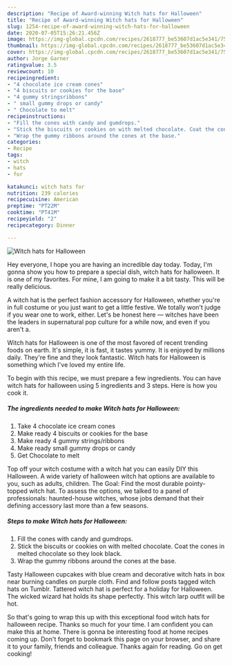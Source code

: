 ```yaml
---
description: "Recipe of Award-winning Witch hats for Halloween"
title: "Recipe of Award-winning Witch hats for Halloween"
slug: 1254-recipe-of-award-winning-witch-hats-for-halloween
date: 2020-07-05T15:26:21.456Z
image: https://img-global.cpcdn.com/recipes/2618777_be53607d1ac5e341/751x532cq70/witch-hats-for-halloween-recipe-main-photo.jpg
thumbnail: https://img-global.cpcdn.com/recipes/2618777_be53607d1ac5e341/751x532cq70/witch-hats-for-halloween-recipe-main-photo.jpg
cover: https://img-global.cpcdn.com/recipes/2618777_be53607d1ac5e341/751x532cq70/witch-hats-for-halloween-recipe-main-photo.jpg
author: Jorge Garner
ratingvalue: 3.5
reviewcount: 10
recipeingredient:
- "4 chocolate ice cream cones"
- "4 biscuits or cookies for the base"
- "4 gummy stringsribbons"
- " small gummy drops or candy"
- " Chocolate to melt"
recipeinstructions:
- "Fill the cones with candy and gumdrops."
- "Stick the biscuits or cookies on with melted chocolate. Coat the cones in melted chocolate so they look black."
- "Wrap the gummy ribbons around the cones at the base."
categories:
- Recipe
tags:
- witch
- hats
- for

katakunci: witch hats for 
nutrition: 239 calories
recipecuisine: American
preptime: "PT22M"
cooktime: "PT41M"
recipeyield: "2"
recipecategory: Dinner

---
```



![Witch hats for Halloween](https://img-global.cpcdn.com/recipes/2618777_be53607d1ac5e341/751x532cq70/witch-hats-for-halloween-recipe-main-photo.jpg)

Hey everyone, I hope you are having an incredible day today. Today, I'm gonna show you how to prepare a special dish, witch hats for halloween. It is one of my favorites. For mine, I am going to make it a bit tasty. This will be really delicious.

A witch hat is the perfect fashion accessory for Halloween, whether you&#39;re in full costume or you just want to get a little festive. We totally won&#39;t judge if you wear one to work, either. Let&#39;s be honest here — witches have been the leaders in supernatural pop culture for a while now, and even if you aren&#39;t a.

Witch hats for Halloween is one of the most favored of recent trending foods on earth. It's simple, it is fast, it tastes yummy. It is enjoyed by millions daily. They're fine and they look fantastic. Witch hats for Halloween is something which I've loved my entire life.


To begin with this recipe, we must prepare a few ingredients. You can have witch hats for halloween using 5 ingredients and 3 steps. Here is how you cook it.

<!--inarticleads1-->

##### The ingredients needed to make Witch hats for Halloween:

1. Take 4 chocolate ice cream cones
1. Make ready 4 biscuits or cookies for the base
1. Make ready 4 gummy strings/ribbons
1. Make ready  small gummy drops or candy
1. Get  Chocolate to melt


Top off your witch costume with a witch hat you can easily DIY this Halloween. A wide variety of halloween witch hat options are available to you, such as adults, children. The Goal: Find the most durable pointy-topped witch hat. To assess the options, we talked to a panel of professionals: haunted-house witches, whose jobs demand that their defining accessory last more than a few seasons. 

<!--inarticleads2-->

##### Steps to make Witch hats for Halloween:

1. Fill the cones with candy and gumdrops.
1. Stick the biscuits or cookies on with melted chocolate. Coat the cones in melted chocolate so they look black.
1. Wrap the gummy ribbons around the cones at the base.


Tasty Halloween cupcakes with blue cream and decorative witch hats in box near burning candles on purple cloth. Find and follow posts tagged witch hats on Tumblr. Tattered witch hat is perfect for a holiday for Halloween. The wicked wizard hat holds its shape perfectly. This witch larp outfit will be hot. 

So that's going to wrap this up with this exceptional food witch hats for halloween recipe. Thanks so much for your time. I am confident you can make this at home. There is gonna be interesting food at home recipes coming up. Don't forget to bookmark this page on your browser, and share it to your family, friends and colleague. Thanks again for reading. Go on get cooking!
